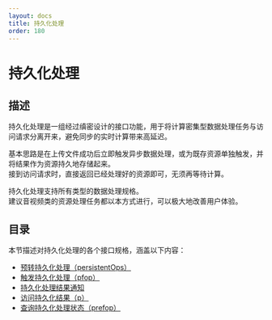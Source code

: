```yaml
---
layout: docs
title: 持久化处理
order: 180
---
```


<a id="pfop"></a>
# 持久化处理

<a id="pfop-description"></a>
## 描述

持久化处理是一组经过缜密设计的接口功能，用于将计算密集型数据处理任务与访问请求分离开来，避免同步的实时计算带来高延迟。  

基本思路是在上传文件成功后立即触发异步数据处理，或为既存资源单独触发，并将结果作为资源持久地存储起来。  
接到访问请求时，直接返回已经处理好的资源即可，无须再等待计算。

持久化处理支持所有类型的数据处理规格。  
建议音视频类的资源处理任务都以本方式进行，可以极大地改善用户体验。  

<a id="pfop-content-table"></a>
## 目录

本节描述对持久化处理的各个接口规格，涵盖以下内容：  

* [预转持久化处理（persistentOps）][persistentOpsHref]
* [触发持久化处理（pfop）][pfopHref]
* [持久化处理结果通知][pfopNotificationHref]
* [访问持久化结果（p）][pHref]
* [查询持久化处理状态（prefop）][prefopHref]

[persistentOpsHref]:        ../../security/put-policy.html#put-policy-persistent-ops "预转持久化处理"

[pfopHref]:                 pfop.html                   "触发持久化处理"
[pfopNotificationHref]:     pfop.html#pfop-notification "持久化处理结果通知"
[pHref]:                    p.html                      "访问持久化结果"
[prefopHref]:               prefop.html                 "查询持久化处理状态"
